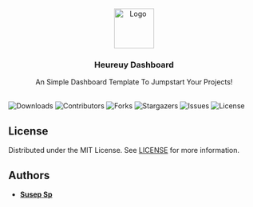 <br/>
<p align="center">
  <a href="https://github.com/abdisusep/heureuy-dashboard">
    <img src="https://heureuy-login-abdisusep.vercel.app/images/logo.png" alt="Logo" width="80" height="80">
  </a>

  <h3 align="center">Heureuy Dashboard</h3>

  <p align="center">
    An Simple Dashboard Template To Jumpstart Your Projects!
    <br/>
    <br/>
  </p>
</p>

![Downloads](https://img.shields.io/github/downloads/abdisusep/heureuy-dashboard/total)
![Contributors](https://img.shields.io/github/contributors/abdisusep/heureuy-dashboard?color=dark-green)
![Forks](https://img.shields.io/github/forks/abdisusep/heureuy-dashboard?style=social)
![Stargazers](https://img.shields.io/github/stars/abdisusep/heureuy-dashboard?style=social)
![Issues](https://img.shields.io/github/issues/abdisusep/heureuy-dashboard)
![License](https://img.shields.io/github/license/abdisusep/heureuy-dashboard) 

## License

Distributed under the MIT License. See [LICENSE](https://github.com/abdisusep/heureuy-dashboard/blob/main/LICENSE) for more information.

## Authors

* **[Susep Sp](https://github.com/abdisusep/)**
